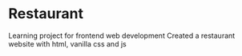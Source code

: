 # Restaurant
Learning project for frontend web development 
Created a restaurant website with html, vanilla css and js
